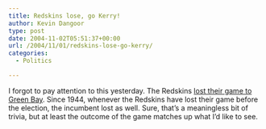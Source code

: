 ```yaml
---
title: Redskins lose, go Kerry!
author: Kevin Dangoor
type: post
date: 2004-11-02T05:51:37+00:00
url: /2004/11/01/redskins-lose-go-kerry/
categories:
  - Politics

---
```

I forgot to pay attention to this yesterday. The Redskins [lost their game to Green Bay][1]. Since 1944, whenever the Redskins have lost their game before the election, the incumbent lost as well. Sure, that&#8217;s a meaningless bit of trivia, but at least the outcome of the game matches up what I&#8217;d like to see.

 [1]: http://politics.slashdot.org/article.pl?sid=04/10/31/2327246&tid=133&tid=103&tid=219 "Slashdot | Does Redskins Loss Presage A Kerry Win?"